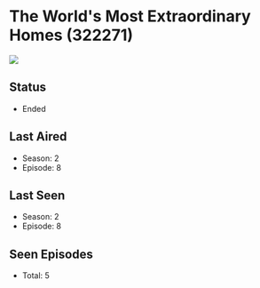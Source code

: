 # The World's Most Extraordinary Homes (322271)

<img src="https://dg31sz3gwrwan.cloudfront.net/poster/322271/1178418-0-optimized.jpg" />

## Status
* Ended
## Last Aired
* Season: 2
* Episode: 8
## Last Seen
* Season: 2
* Episode: 8
## Seen Episodes
* Total: 5
